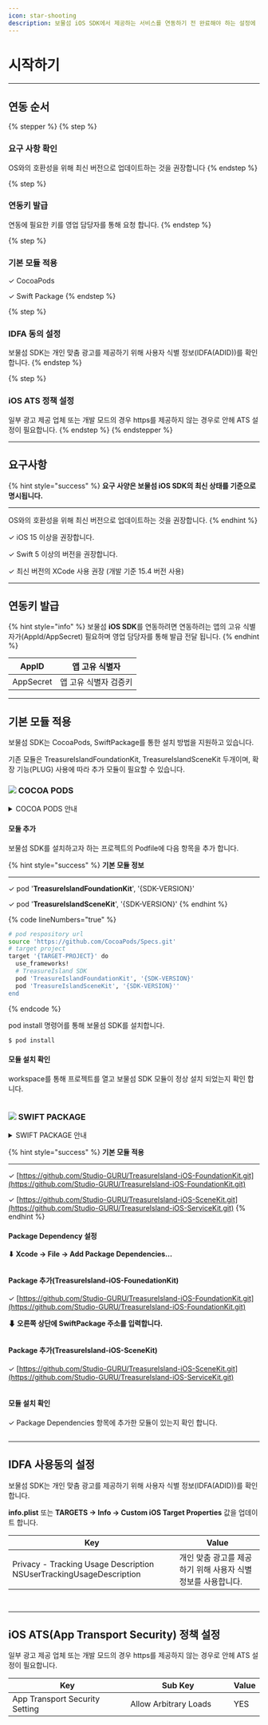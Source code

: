 ```yaml
---
icon: star-shooting
description: 보물섬 iOS SDK에서 제공하는 서비스를 연동하기 전 완료해야 하는 설정에 대해 알아 보세요.
---
```


# 시작하기

***

## 연동 순서

{% stepper %}
{% step %}
### 요구 사항 확인

OS와의 호환성을 위해 최신 버전으로 업데이트하는 것을 권장합니다
{% endstep %}

{% step %}
### 연동키 발급

연동에 필요한 키를 영업 담당자를 통해 요청 합니다.
{% endstep %}

{% step %}
### 기본 모듈 적용

✓ CocoaPods

✓ Swift Package
{% endstep %}

{% step %}
### IDFA 동의 설정

보물섬 SDK는 개인 맞춤 광고를 제공하기 위해 사용자 식별 정보(IDFA(ADID))를 확인 합니다.
{% endstep %}

{% step %}
### iOS ATS  정책 설정

일부 광고 제공 업체 또는 개발 모드의 경우 https를 제공하지 않는 경우로 안헤 ATS 설정이 필요합니다.
{% endstep %}
{% endstepper %}

***

## 요구사항

{% hint style="success" %}
**요구 사양은 보물섬 iOS SDK의 최신 상태를 기준으로 명시됩니다.**

***

OS와의 호환성을 위해 최신 버전으로 업데이트하는 것을 권장합니다.
{% endhint %}

✓ iOS 15 이상을 권장합니다.

✓ Swift 5 이상의 버전을 권장합니다.

✓ 최신 버전의 XCode 사용 권장 (개발 기준 15.4 버전 사용)

***

## 연동키 발급

{% hint style="info" %}
보물섬 **iOS SDK**를 연동하려면 연동하려는 앱의 고유 식별자가(AppId/AppSecret) 필요하며 영업  담당자를 통해 발급 전달 됩니다.
{% endhint %}

| AppID     | 앱 고유 식별자     |
| --------- | ------------ |
| AppSecret | 앱 고유 식별자 검증키 |

***

## 기본 모듈 적용

보물섬 SDK는 CocoaPods, SwiftPackage를 통한 설치 방법을 지원하고 있습니다.

기존 모듈은 TreasureIslandFoundationKit, TreasureIslandSceneKit 두개이며, 확장 기능(PLUG) 사용에 따라 추가 모듈이 필요할 수 있습니다.

### ![](../.gitbook/assets/cocoapods.png) COCOA PODS

<details>

<summary>COCOA PODS 안내</summary>

[https://guides.cocoapods.org/using/using-cocoapods.html](https://guides.cocoapods.org/using/using-cocoapods.html)

***

Getting Start(Installation)

[https://guides.cocoapods.org/using/getting-started.html#toc\_3](https://guides.cocoapods.org/using/getting-started.html#toc_3)

***

**CocoaPods 설치 및 Podfile 생성**

CocoaPods가 설치되어 있지 않다면 터미널에서 CocoaPods를 설치합니다.

```sh
$ sudo gem install cocoapods
```

Podfile 생성 -> Xcode 프로젝트 파일이 있는 폴더로 이용하여 Podfile을 생성합니다.

```sh
$ cd {프로젝트 파일 path}
$ pod init
```

</details>

#### 모둘 추가

보물섬 SDK를 설치하고자 하는 프로젝트의 Podfile에 다음 항목을 추가 합니다.

{% hint style="success" %}
**기본 모듈 정보**

***

✓ pod '**TreasureIslandFoundationKit**', '{SDK-VERSION}'

✓ pod '**TreasureIslandSceneKit**', '{SDK-VERSION}'
{% endhint %}

{% code lineNumbers="true" %}
```sh
# pod respository url
source 'https://github.com/CocoaPods/Specs.git'
# target project
target '{TARGET-PROJECT}' do
  use_frameworks!
  # TreasureIsland SDK
  pod 'TreasureIslandFoundationKit', '{SDK-VERSION}'
  pod 'TreasureIslandSceneKit', '{SDK-VERSION}''
end
```
{% endcode %}

pod install 명령어를 통해 보물섬 SDK를 설치합니다.

```sh
$ pod install
```

#### 모듈 설치 확인

workspace를 통해 프로젝트를 열고 보물섬 SDK 모듈이 정상 설치 되었는지 확인 합니다.

<figure><img src="../.gitbook/assets/apple_cocoapod_01.png" alt=""><figcaption></figcaption></figure>

### ![](../.gitbook/assets/swiftpackage.png) SWIFT PACKAGE

<details>

<summary>SWIFT PACKAGE 안내</summary>

[https://www.swift.org/documentation/package-manager/](https://www.swift.org/documentation/package-manager/)

</details>

{% hint style="success" %}
**기본 모듈 적용**

***

✓ [https://github.com/Studio-GURU/TreasureIsland-iOS-FoundationKit.git](https://github.com/Studio-GURU/TreasureIsland-iOS-FoundationKit.git)

✓ [https://github.com/Studio-GURU/TreasureIsland-iOS-SceneKit.git](https://github.com/Studio-GURU/TreasureIsland-iOS-ServiceKit.git)
{% endhint %}

#### Package Dependency 설정

**⬇ Xcode -> File -> Add Package Dependencies...**&#x20;

<figure><img src="../.gitbook/assets/apple_swift_package_01.png" alt=""><figcaption></figcaption></figure>

#### Package 추가(**TreasureIsland-iOS-FounedationKit)**

✓ [https://github.com/Studio-GURU/TreasureIsland-iOS-FoundationKit.git](https://github.com/Studio-GURU/TreasureIsland-iOS-FoundationKit.git)

**⬇ 오른쪽 상단에 SwiftPackage 주소를 입력합니다.**

<figure><img src="../.gitbook/assets/apple_swift_package_02.png" alt=""><figcaption></figcaption></figure>

#### Package 추가(**TreasureIsland-iOS-SceneKit)**

✓ [https://github.com/Studio-GURU/TreasureIsland-iOS-SceneKit.git](https://github.com/Studio-GURU/TreasureIsland-iOS-ServiceKit.git)

<figure><img src="../.gitbook/assets/apple_swift_package_03.png" alt=""><figcaption></figcaption></figure>

#### 모듈 설치 확인

✓ Package Dependencies 항목에 추가한 모듈이 있는지 확인 합니다.

<div align="left"><figure><img src="../.gitbook/assets/apple_swift_package_04.png" alt=""><figcaption></figcaption></figure></div>

***

## IDFA 사용동의 설정

보물섬 SDK는 개인 맞춤 광고를 제공하기 위해 사용자 식별 정보(IDFA(ADID))를 확인 합니다.

**info.plist** 또는 **TARGETS → Info → Custom iOS Target Properties** 값을 업데이트 합니다.

<table><thead><tr><th width="319">Key</th><th>Value</th></tr></thead><tbody><tr><td>Privacy - Tracking Usage Description<br>NSUserTrackingUsageDescription</td><td>개인 맞춤 광고를 제공하기 위해 사용자 식별 정보를 사용합니다.</td></tr></tbody></table>

<figure><img src="../.gitbook/assets/apple_idfa_01.png" alt=""><figcaption></figcaption></figure>

<figure><img src="../.gitbook/assets/apple_idfa_02.png" alt=""><figcaption></figcaption></figure>

***

## iOS ATS(App Transport Security) 정책 설정

일부 광고 제공 업체 또는 개발 모드의 경우 https를 제공하지 않는 경우로 안헤 ATS 설정이 필요합니다.

<table><thead><tr><th width="321">Key</th><th width="276">Sub Key</th><th>Value</th></tr></thead><tbody><tr><td>App Transport Security Setting</td><td>Allow Arbitrary Loads</td><td>YES</td></tr></tbody></table>

<figure><img src="../.gitbook/assets/apple_ats.png" alt=""><figcaption></figcaption></figure>





